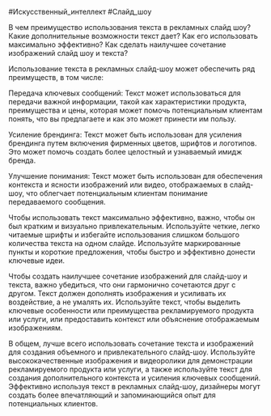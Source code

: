 #Искусственный_интеллект #Слайд_шоу 

В чем преимущество использования текста в рекламных слайд шоу? 
Какие дополнительные возможности текст дает? 
Как его использовать максимально эффективно? 
Как сделать наилучшее сочетание изображений слайд шоу и текста?


Использование текста в рекламных слайд-шоу может обеспечить ряд преимуществ, в том числе:

Передача ключевых сообщений: Текст может использоваться для передачи важной информации, такой как характеристики продукта, преимущества и цены, которая может помочь потенциальным клиентам понять, что вы предлагаете и как это может принести им пользу.

Усиление брендинга: Текст может быть использован для усиления брендинга путем включения фирменных цветов, шрифтов и логотипов. Это может помочь создать более целостный и узнаваемый имидж бренда.

Улучшение понимания: Текст может быть использован для обеспечения контекста и ясности изображений или видео, отображаемых в слайд-шоу, что облегчает потенциальным клиентам понимание передаваемого сообщения.

Чтобы использовать текст максимально эффективно, важно, чтобы он был кратким и визуально привлекательным. Используйте четкие, легко читаемые шрифты и избегайте использования слишком большого количества текста на одном слайде. Используйте маркированные пункты и короткие предложения, чтобы быстро и эффективно донести ключевые идеи.

Чтобы создать наилучшее сочетание изображений для слайд-шоу и текста, важно убедиться, что они гармонично сочетаются друг с другом. Текст должен дополнять изображения и усиливать их воздействие, а не умалять их. Используйте текст, чтобы выделить ключевые особенности или преимущества рекламируемого продукта или услуги, или предоставить контекст или объяснение отображаемым изображениям.

В общем, лучше всего использовать сочетание текста и изображений для создания объемного и привлекательного слайд-шоу. Используйте высококачественные изображения и видеоролики для демонстрации рекламируемого продукта или услуги, а также используйте текст для создания дополнительного контекста и усиления ключевых сообщений. Эффективно используя текст в рекламных слайд-шоу, дизайнеры могут создать более впечатляющий и запоминающийся опыт для потенциальных клиентов.